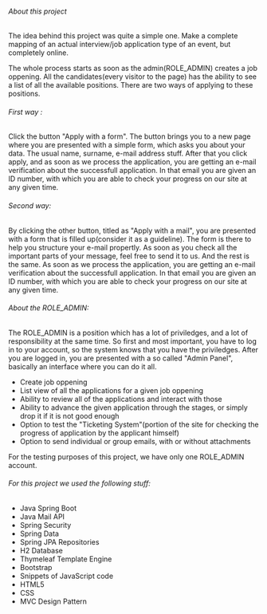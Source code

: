 ###### About this project
The idea behind this project was quite a simple one. Make a complete mapping of an actual interview/job application type of an event, but completely online.

The whole process starts as soon as the admin(ROLE_ADMIN) creates a job oppening. All the candidates(every visitor to the page) has the ability to see a list of all the available positions. There are two ways of applying to these positions.

###### First way :
Click the button "Apply with a form". The button brings you to a new page where you are presented with a simple form, which asks you about your data. The usual name, surname, e-mail address stuff. After that you click apply, and as soon as we process the application, you are getting an e-mail verification about the successfull application. In that email you are given an ID number, with which you are able to check your progress on our site at any given time.

###### Second way:
By clicking the other button, titled as "Apply with a mail", you are presented with a form that is filled up(consider it as a guideline). The form is there to help you structure your e-mail propertly. As soon as you check all the important parts of your message, feel free to send it to us. And the rest is the same. As soon as we process the application,  you are getting an e-mail verification about the successfull application. In that email you are given an ID number, with which you are able to check your progress on our site at any given time.

###### About the ROLE_ADMIN:
The ROLE_ADMIN is a position which has a lot of priviledges, and a lot of responsibility at the same time. So first and most important, you have to log in to your account, so the system knows that you have the priviledges. After you are logged in, you are presented with a so called "Admin Panel", basically an interface where you can do it all.

* Create job oppening
* List view of all the applications for a given job oppening
* Ability to review all of the applications and interact with those
* Ability to advance the given application through the stages, or simply drop it if it is not good enough
* Option to test the "Ticketing System"(portion of the site for checking the progress of application by the applicant himself)
* Option to send individual or group emails, with or without attachments

For the testing purposes of this project, we have only one ROLE_ADMIN account.


###### For this project we used the following stuff:
* Java Spring Boot
* Java Mail API
* Spring Security
* Spring Data
* Spring JPA Repositories
* H2 Database
* Thymeleaf Template Engine
* Bootstrap
* Snippets of JavaScript code
* HTML5
* CSS
* MVC Design Pattern
